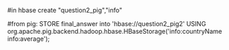 
#in hbase
create "question2_pig","info"


#from pig: 
STORE final_answer into 'hbase://question2_pig2' USING org.apache.pig.backend.hadoop.hbase.HBaseStorage('info:countryName info:average');




